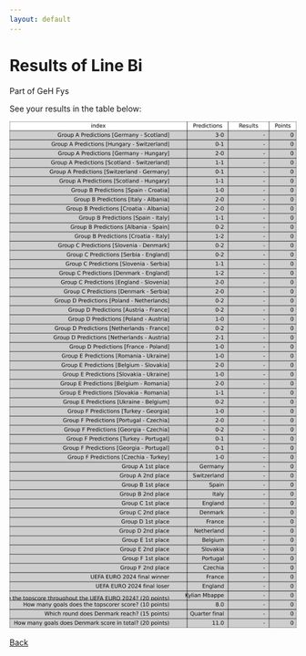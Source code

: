 ```yaml
---
layout: default
---
```


# Results of Line Bi 
    
Part of GeH Fys
    
See your results in the table below:
    
![Line Bi](./user_plots/Line_Bi.svg?raw=true)

[Back](https://christianbanggribsvad.github.io/em_spillet.github.io/)